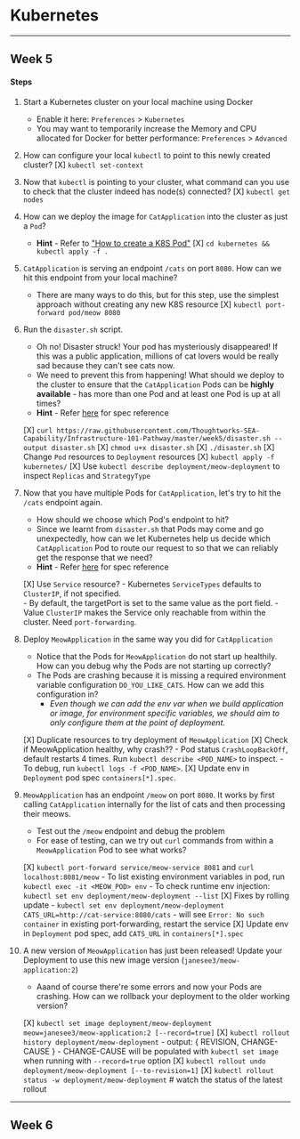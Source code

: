 # Kubernetes
---
## Week 5

#### Steps

1. Start a Kubernetes cluster on your local machine using Docker
   - Enable it here: `Preferences` > `Kubernetes` 
   - You may want to temporarily increase the Memory and CPU allocated for Docker for better performance: `Preferences` > `Advanced`

2. How can configure your local `kubectl` to point to this newly created cluster?
    [X] `kubectl set-context`
   
3. Now that `kubectl` is pointing to your cluster, what command can you use to check that the cluster indeed has node(s) connected?
    [X] `kubectl get nodes`
   
4. How can we deploy the image for `CatApplication` into the cluster as just a `Pod`?
   - **Hint** - Refer to ["How to create a K8S Pod"](https://www.youtube.com/watch?v=T6E2yzlEX0Q&t=82s)
   [X] `cd kubernetes && kubectl apply -f .`

5. `CatApplication` is serving an endpoint `/cats` on port `8080`. How can we hit this endpoint from your local machine?
   - There are many ways to do this, but for this step, use the simplest approach without creating any new K8S resource
   [X] `kubectl port-forward pod/meow 8080`

6. Run the `disaster.sh` script.
   - Oh no! Disaster struck! Your pod has mysteriously disappeared! If this was a public application, millions of cat lovers would be really sad because they can't see cats now.
   - We need to prevent this from happening! What should we deploy to the cluster to ensure that the `CatApplication` Pods can be **highly available** - has more than one Pod and at least one Pod is up at all times?
   - **Hint** - Refer [here](https://kubernetes.io/docs/concepts/workloads/controllers/deployment/#creating-a-deployment) for spec reference 
   
   [X] `curl https://raw.githubusercontent.com/Thoughtworks-SEA-Capability/Infrastructure-101-Pathway/master/week5/disaster.sh --output disaster.sh`
   [X] `chmod u+x disaster.sh`
   [X] `./disaster.sh`
   [X] Change `Pod` resources to `Deployment` resources
   [X] `kubectl apply -f kubernetes/`
   [X] Use `kubectl describe deployment/meow-deployment` to inspect `Replicas` and `StrategyType`

7. Now that you have multiple Pods for `CatApplication`, let's try to hit the `/cats` endpoint again. 
   - How should we choose which Pod's endpoint to hit?
   - Since we learnt from `disaster.sh` that Pods may come and go unexpectedly, how can we let Kubernetes help us decide which `CatApplication` Pod to route our request to so that we can reliably get the response that we need?
   - **Hint** - Refer [here](https://kubernetes.io/docs/concepts/services-networking/connect-applications-service/#creating-a-service) for spec reference
   
   [X] Use `Service` resource?
        - Kubernetes `ServiceTypes` defaults to `ClusterIP`, if not specified.  
        - By default, the targetPort is set to the same value as the port field.
        - Value `ClusterIP` makes the Service only reachable from within the cluster. Need `port-forwarding`.

8. Deploy `MeowApplication` in the same way you did for `CatApplication` 
   - Notice that the Pods for `MeowApplication` do not start up healthily. How can you debug why the Pods are not starting up correctly?
   - The Pods are crashing because it is missing a required environment variable configuration `DO_YOU_LIKE_CATS`. How can we add this configuration in?
     - *Even though we can add the env var when we build application or image, for environment specific variables, we should aim to only configure them at the point of deployment.*
     
   [X] Duplicate resources to try deployment of `MeowApplication` 
   [X] Check if MeowApplication healthy, why crash??
        - Pod status `CrashLoopBackOff`, default restarts 4 times. Run `kubectl describe <POD_NAME>` to inspect.
        - To debug, run `kubectl logs -f <POD_NAME>`.
   [X] Update env in `Deployment` pod spec `containers[*].spec`.

9.  `MeowApplication` has an endpoint `/meow` on port `8080`. It works by first calling `CatApplication` internally for the list of cats and then processing their meows.
    - Test out the `/meow` endpoint and debug the problem
    - For ease of testing, can we try out `curl` commands from within a `MeowApplication` Pod to see what works?
    
    [X] `kubectl port-forward service/meow-service 8081` and `curl localhost:8081/meow`
        - To list existing environment variables in pod, run `kubectl exec -it <MEOW_POD> env`
        - To check runtime env injection: `kubectl set env deployment/meow-deployment --list`
    [X] Fixes by rolling update
        - `kubectl set env deployment/meow-deployment CATS_URL=http://cat-service:8080/cats`
        - will see `Error: No such container` in existing port-forwarding, restart the service
    [X] Update env in `Deployment` pod spec, add `CATS_URL` in `containers[*].spec`
   
10. A new version of `MeowApplication` has just been released! Update your Deployment to use this new image version (`janesee3/meow-application:2`)
    - Aaand of course there're some errors and now your Pods are crashing. How can we rollback your deployment to the older working version?

    [X] `kubectl set image deployment/meow-deployment meow=janesee3/meow-application:2 [--record=true]`
    [X] `kubectl rollout history deployment/meow-deployment`
        - output: { REVISION,  CHANGE-CAUSE }
        - CHANGE-CAUSE will be populated with `kubectl set image` when running with `--record=true` option 
    [X] `kubectl rollout undo deployment/meow-deployment [--to-revision=1]`
    [X] `kubectl rollout status -w deployment/meow-deployment` # watch the status of the latest rollout
---
## Week 6
